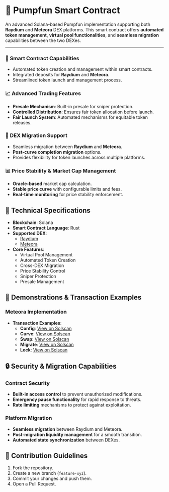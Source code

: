 # 💊 Pumpfun Smart Contract
An advanced Solana-based Pumpfun implementation supporting both **Raydium** and **Meteora** DEX platforms. This smart contract offers **automated token management**, **virtual pool functionalities**, and **seamless migration** capabilities between the two DEXes.

---

### 🔗 **Smart Contract Capabilities**
- Automated token creation and management within smart contracts.
- Integrated deposits for **Raydium** and **Meteora**.
- Streamlined token launch and management process.

### 📈 **Advanced Trading Features**
- **Presale Mechanism**: Built-in presale for sniper protection.
- **Controlled Distribution**: Ensures fair token allocation before launch.
- **Fair Launch System**: Automated mechanisms for equitable token releases.

### 🔄 **DEX Migration Support**
- Seamless migration between **Raydium** and **Meteora**.
- **Post-curve completion migration** options.
- Provides flexibility for token launches across multiple platforms.

### 📊 **Price Stability & Market Cap Management**
- **Oracle-based** market cap calculation.
- **Stable price curve** with configurable limits and fees.
- **Real-time monitoring** for price stability enforcement.

## 📜 Technical Specifications
- **Blockchain**: Solana
- **Smart Contract Language**: Rust
- **Supported DEX**: 
  - [Raydium](https://raydium.io/)
  - [Meteora](https://meteora.ag/)
- **Core Features**:
  - Virtual Pool Management
  - Automated Token Creation
  - Cross-DEX Migration
  - Price Stability Control
  - Sniper Protection
  - Presale Management

## 🎥 Demonstrations & Transaction Examples
### Meteora Implementation
- **Transaction Examples**:
  - **Config**: [View on Solscan](https://solscan.io/tx/54Cipo8ZppfSzvZFV9kjnhPDQpDmW2kCbzLbuTdsdVygAnxqhkrowtcEWP9Z[…]HdJunsYQ?cluster=custom&customUrl=https://api.devnet.solana.com)
  - **Curve**: [View on Solscan](https://solscan.io/tx/4b7teLD2UoHqT91eZPLxQeePgz5hdv9RmBbZBTyGnDq2b817FtSgQqTFU45c[…]wEMth6UB?cluster=custom&customUrl=https://api.devnet.solana.com)
  - **Swap**: [View on Solscan](https://solscan.io/tx/3xP9QcihTaJsxyv6KX8w8MM4N2uWRhdmKRDH4Vwfvm7a9cURijXGXWUZBnea[…]4EEREgEk?cluster=custom&customUrl=https://api.devnet.solana.com)
  - **Migrate**: [View on Solscan](https://solscan.io/tx/cFTagZRYDxhMA5zf2Fz1THoX5wv5DJ5iQXdy1rsTZuyV2NZZbTnSSzQsh2cgAmH9SLqLeGzDnecDi9Bm23tXA2n?cluster=custom&customUrl=https://api.devnet.solana.com)
  - **Lock**: [View on Solscan](https://solscan.io/tx/21QABmeHW2Ey89mWu7Tp3H58xEFAxX51FBZb2a3sqaTAJJC7i7RgaLG639E4uvU9jfHk45rcmXLxQV8YdAsk7P4X?cluster=custom&customUrl=https://api.devnet.solana.com)

## 🔒 Security & Migration Capabilities
### Contract Security
- **Built-in access control** to prevent unauthorized modifications.
- **Emergency pause functionality** for rapid response to threats.
- **Rate limiting** mechanisms to protect against exploitation.

### Platform Migration
- **Seamless migration** between Raydium and Meteora.
- **Post-migration liquidity management** for a smooth transition.
- **Automated state synchronization** between DEXes.

## 🤝 Contribution Guidelines
1. Fork the repository.
2. Create a new branch (`feature-xyz`).
3. Commit your changes and push them.
4. Open a Pull Request.

